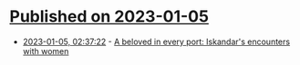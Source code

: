 # [Published on 2023-01-05](index.md)

* [2023-01-05, 02:37:22](https://news.ycombinator.com/item?id=34255187) - [A beloved in every port: Iskandar's encounters with women](https://blogs.bl.uk/asian-and-african/2022/12/a-beloved-in-every-port-iskandars-encounters-with-women.html)
